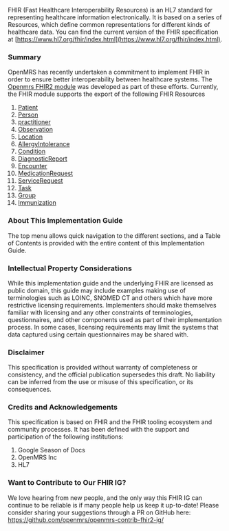 FHIR (Fast Healthcare Interoperability Resources) is an HL7 standard for representing healthcare information electronically.
It is based on a series of Resources, which define common representations for different kinds of healthcare data. You can
find the current version of the FHIR specification
at [https://www.hl7.org/fhir/index.html](https://www.hl7.org/fhir/index.html).

### Summary <a name="summary"/>

OpenMRS has recently undertaken a commitment to implement FHIR in order to ensure better interoperability between healthcare
systems. The
[Openmrs FHIR2 module](https://github.com/openmrs/openmrs-module-fhir2) was developed as part of these efforts. Currently,
the FHIR module supports the export of the following FHIR Resources

1. [Patient](https://fhir.openmrs.org/StructureDefinition-omrs-patient.html)
2. [Person](https://fhir.openmrs.org/StructureDefinition-omrs-person.html)
3. [practitioner](https://fhir.openmrs.org/StructureDefinition-omrs-practitioner.html)
4. [Observation](https://fhir.openmrs.org/StructureDefinition-OpenMRS-observation.html)
5. [Location](https://fhir.openmrs.org/StructureDefinition-omrs-location.html)
6. [AllergyIntolerance](https://fhir.openmrs.org/StructureDefinition-omrs-AllergyIntolerance.html)
7. [Condition](https://fhir.openmrs.org/StructureDefinition-omrs-Condition.html)
8. [DiagnosticReport](https://fhir.openmrs.org/StructureDefinition-OpenMRS-diagnostic-report.html)
9. [Encounter](https://fhir.openmrs.org/StructureDefinition-omrs-encounter.html)
10. [MedicationRequest](https://fhir.openmrs.org/StructureDefinition-omrs-medication-request.html)
11. [ServiceRequest](https://fhir.openmrs.org/StructureDefinition-OpenMRS-service-request.html)
12. [Task](https://fhir.openmrs.org/StructureDefinition-OpenMRS-task.html)
13. [Group](https://fhir.openmrs.org/StructureDefinition-omrs-group.html)
14. [Immunization](https://fhir.openmrs.org/StructureDefinition-omrs-immunization.html)

### About This Implementation Guide <a name="about"/>
The top menu allows quick navigation to the different sections, and a Table of Contents is provided with the entire content of this Implementation Guide.

### Intellectual Property Considerations <a name="ip"/>
While this implementation guide and the underlying FHIR are licensed as public domain, this guide may include examples making use of terminologies such as LOINC, SNOMED CT and others which have more restrictive licensing requirements. Implementers should make themselves familiar with licensing and any other constraints of terminologies, questionnaires, and other components used as part of their implementation process. In some cases, licensing requirements may limit the systems that data captured using certain questionnaires may be shared with.

### Disclaimer
This specification is provided without warranty of completeness or consistency, and the official publication supersedes this draft. No liability can be inferred from the use or misuse of this specification, or its consequences.

### Credits and Acknowledgements
This specification is based on FHIR and the FHIR tooling ecosystem and community processes. It has been defined with the support and participation of the following institutions:
1. Google Season of Docs
2. OpenMRS Inc
3. HL7

### Want to Contribute to Our FHIR IG?
We love hearing from new people, and the only way this FHIR IG can continue to be reliable is if many people help us keep it up-to-date! Please consider sharing your suggestions through a PR on GitHub here: https://github.com/openmrs/openmrs-contrib-fhir2-ig/
